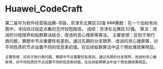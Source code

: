 # Huawei_CodeCraft
第二届华为软件经营挑战赛-寻路，京津东北赛区32强
###赛题：在一个加权有向图中，寻找经过指定点集的无环较短路径。
	成绩：京津东北赛区32强。
	算法：改进的分枝限界和蚁群算法结合、改进的贪心搜索等算法。
主要思想：区别于旅行商问题，赛题中节点重要性有差别。通过先期的分支限界、改进的贪心搜索等，对不同性质的节点设置不同的信息素初值。在后续蚁群算法中这个预处理效果明显。

	主要思想：区别于旅行商问题，赛题中节点重要性有差别。通过先期的分支限界、改进的贪心搜索等，对不同性质的节点设置不同的信息素初值。在后续蚁群算法中这个预处理效果明显。